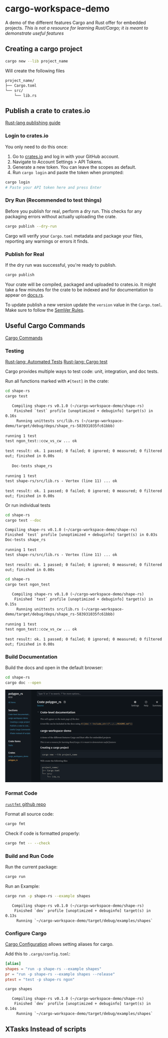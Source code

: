 # cargo-workspace-demo

A demo of the different features Cargo and Rust offer for embedded projects.
_This is not a resource for learning Rust/Cargo; it is meant to demonstrate useful features_

## Creating a cargo project

```bash
cargo new --lib project_name
```

Will create the following files

```text
project_name/
├── Cargo.toml
└── src/
    └── lib.rs
```

## Publish a crate to crates.io

[Rust-lang publishing guide](https://doc.rust-lang.org/cargo/reference/publishing.html)

### Login to crates.io

You only need to do this once:

1. Go to [crates.io](https://crates.io/) and log in with your GitHub account.
2. Navigate to Account Settings > API Tokens.
3. Generate a new token. You can leave the scopes as default.
4. Run `cargo login` and paste the token when prompted:

```bash
cargo login
# Paste your API token here and press Enter
```

### Dry Run (Recommended to test things)

Before you publish for real, perform a dry run. This checks for any packaging errors without actually uploading the crate.

```bash
cargo publish --dry-run
```

Cargo will verify your `Cargo.toml` metadata and package your files, reporting any warnings or errors it finds.

### Publish for Real

If the dry run was successful, you're ready to publish.

```bash
cargo publish
```

Your crate will be compiled, packaged and uploaded to crates.io. It might take a few minutes for the crate to be
indexed and for documentation to appear on [docs.rs](https://docs.rs/).

To update publish a new version update the `version` value in the `Cargo.toml`. Make sure to follow the
[SemVer Rules](https://doc.rust-lang.org/cargo/reference/semver.html).

## Useful Cargo Commands

[Cargo Commands](https://doc.rust-lang.org/cargo/commands/build-commands.html)

### Testing

[Rust-lang: Automated Tests](https://doc.rust-lang.org/book/ch11-00-testing.html)
[Rust-lang: Cargo test](https://doc.rust-lang.org/cargo/reference/cargo-targets.html#tests)

Cargo provides multiple ways to test code: unit, integration, and doc tests.

Run all functions marked with `#[test]` in the crate:

```bash
cd shape-rs
cargo test
```

```text
   Compiling shape-rs v0.1.0 (~/cargo-workspace-demo/shape-rs)
    Finished `test` profile [unoptimized + debuginfo] target(s) in 0.16s
     Running unittests src/lib.rs (~/cargo-workspace-demo/target/debug/deps/shape_rs-583931035fc61bbb)

running 1 test
test ngon_test::ccw_vs_cw ... ok

test result: ok. 1 passed; 0 failed; 0 ignored; 0 measured; 0 filtered out; finished in 0.00s

   Doc-tests shape_rs

running 1 test
test shape-rs/src/lib.rs - Vertex (line 11) ... ok

test result: ok. 1 passed; 0 failed; 0 ignored; 0 measured; 0 filtered out; finished in 0.00s
```

Or run individual tests

```bash
cd shape-rs
cargo test --doc
```

```text
Compiling shape-rs v0.1.0 (~/cargo-workspace-demo/shape-rs)
Finished `test` profile [unoptimized + debuginfo] target(s) in 0.03s
Doc-tests shape_rs

running 1 test
test shape-rs/src/lib.rs - Vertex (line 11) ... ok

test result: ok. 1 passed; 0 failed; 0 ignored; 0 measured; 0 filtered out; finished in 0.00s
```

```bash
cd shape-rs
cargo test ngon_test
```

```text
   Compiling shape-rs v0.1.0 (~/cargo-workspace-demo/shape-rs)
    Finished `test` profile [unoptimized + debuginfo] target(s) in 0.15s
     Running unittests src/lib.rs (~/cargo-workspace-demo/target/debug/deps/shape_rs-583931035fc61bbb)

running 1 test
test ngon_test::ccw_vs_cw ... ok

test result: ok. 1 passed; 0 failed; 0 ignored; 0 measured; 0 filtered out; finished in 0.00s
```

### Build Documentation

Build the docs and open in the default browser:

```bash
cd shape-rs
cargo doc --open
```

![Documentation Screenshot](polygon_rs_doc_screenshot.png)

### Format Code

[`rustfmt` github repo](https://github.com/rust-lang/rustfmt)

Format all source code:

```bash
cargo fmt
```

Check if code is formatted properly:

```bash
cargo fmt -- --check
```

### Build and Run Code

Run the current package:

```bash
cargo run
```

Run an Example:

```bash
cargo run -p shape-rs --example shapes
```

```text
   Compiling shape-rs v0.1.0 (~/cargo-workspace-demo/shape-rs)
    Finished `dev` profile [unoptimized + debuginfo] target(s) in 0.13s
     Running `~/cargo-workspace-demo/target/debug/examples/shapes`
```

### Configure Cargo

[Cargo Configuration](https://doc.rust-lang.org/cargo/reference/config.html) allows setting aliases for cargo.

Add this to `.cargo/config.toml`:

```toml
[alias]
shapes = "run -p shape-rs --example shapes"
pr = "run -p shape-rs --example shapes --release"
ptest = "test -p shape-rs ngon"
```

```bash
cargo shapes
```

```text
   Compiling shape-rs v0.1.0 (~/cargo-workspace-demo/shape-rs)
    Finished `dev` profile [unoptimized + debuginfo] target(s) in 0.14s
     Running `~/cargo-workspace-demo/target/debug/examples/shapes`
```

## XTasks Instead of scripts
